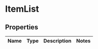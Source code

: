 
# ItemList

## Properties
Name | Type | Description | Notes
------------ | ------------- | ------------- | -------------



